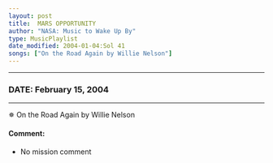 ```yaml
---
layout: post
title:  MARS OPPORTUNITY
author: "NASA: Music to Wake Up By"
type: MusicPlaylist
date_modified: 2004-01-04:Sol 41
songs: ["On the Road Again by Willie Nelson"]
---
```


----
### DATE: February 15, 2004
----
✵ On the Road Again by Willie Nelson

#### Comment:
* No mission comment



<br/>
<center>
	<a target="_blank"
	   href="https://twitter.com/intent/tweet?hashtags=Space,NASA,Playlist,NASAWakeupCalls,SpaceProgram&text={{ page.author}}, '{{ page.songs.first }}' {{ page.title }}, {{ page.date | date: '%B %d, %Y' }}. {{ site.url }}{{ page.url }} @nasawakeupcalls">
	   <i class="fab fa-twitter" alt="Tweet this page" style="font-size: 1.3em;"></i>
	</a>
	&nbsp; 	<i class="fas fa-user-astronaut" style="font-size: 1.5em;"></i> &nbsp;
    <a type="amzn" search="'On the Road Again by Willie Nelson'" category="popular music">
        <i class="fab fa-amazon" style="font-size: 1.3em;"></i>
    </a>
</center>
